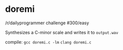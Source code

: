 # doremi
/r/dailyprogrammer challenge #300/easy

Synthesizes a C-minor scale and writes it to `output.wav`

compile: 
`gcc doremi.c -lm`
`clang doremi.c`
